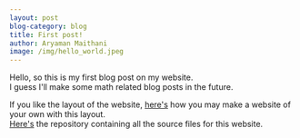 ```yaml
---
layout: post
blog-category: blog
title: First post!
author: Aryaman Maithani
image: /img/hello_world.jpeg
---
```


Hello, so this is my first blog post on my website.  
I guess I'll make some math related blog posts in the future.

If you like the layout of the website, [here's](https://deanattali.com/beautiful-jekyll/getstarted/) how you may make a website of your own with this layout.  
[Here's](https://github.com/aryamanmaithani/aryamanmaithani.github.io/) the repository containing all the source files for this website.